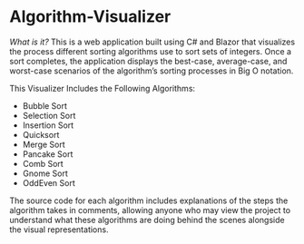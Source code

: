 # Algorithm-Visualizer
*What is it?*
This is a web application built using C# and Blazor that visualizes the process different sorting algorithms use to sort sets of integers. Once a sort completes, the application displays the best-case, average-case, and worst-case scenarios of the algorithm’s sorting processes in Big O notation. 

This Visualizer Includes the Following Algorithms: 
- Bubble Sort
- Selection Sort
- Insertion Sort
- Quicksort
- Merge Sort
- Pancake Sort
- Comb Sort
- Gnome Sort
- OddEven Sort

The source code for each algorithm includes explanations of the steps the algorithm takes in comments, allowing anyone who may view the project to understand what these algorithms are doing behind the scenes alongside the visual representations.
